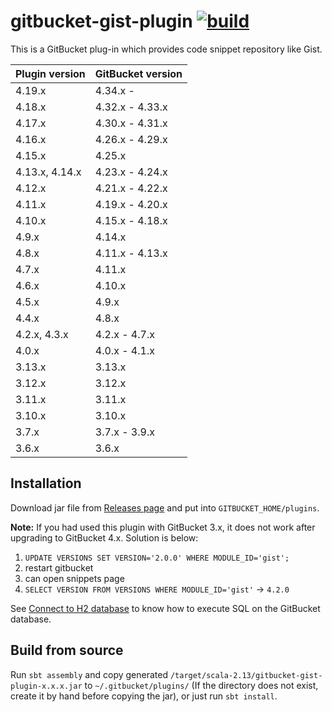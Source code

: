# gitbucket-gist-plugin [![build](https://github.com/gitbucket/gitbucket-gist-plugin/workflows/build/badge.svg?branch=master)](https://github.com/gitbucket/gitbucket-gist-plugin/actions?query=workflow%3Abuild+branch%3Amaster)

This is a GitBucket plug-in which provides code snippet repository like Gist.

Plugin version | GitBucket version
:--------------|:--------------------
4.19.x         | 4.34.x -
4.18.x         | 4.32.x - 4.33.x
4.17.x         | 4.30.x - 4.31.x
4.16.x         | 4.26.x - 4.29.x
4.15.x         | 4.25.x
4.13.x, 4.14.x | 4.23.x - 4.24.x
4.12.x         | 4.21.x - 4.22.x
4.11.x         | 4.19.x - 4.20.x
4.10.x         | 4.15.x - 4.18.x
4.9.x          | 4.14.x
4.8.x          | 4.11.x - 4.13.x
4.7.x          | 4.11.x
4.6.x          | 4.10.x
4.5.x          | 4.9.x
4.4.x          | 4.8.x
4.2.x, 4.3.x   | 4.2.x - 4.7.x
4.0.x          | 4.0.x - 4.1.x
3.13.x         | 3.13.x
3.12.x         | 3.12.x
3.11.x         | 3.11.x
3.10.x         | 3.10.x
3.7.x          | 3.7.x - 3.9.x
3.6.x          | 3.6.x


## Installation

Download jar file from [Releases page](https://github.com/gitbucket/gitbucket-gist-plugin/releases) and put into `GITBUCKET_HOME/plugins`.

**Note:** If you had used this plugin with GitBucket 3.x, it does not work after upgrading to GitBucket 4.x. Solution is below:

1. `UPDATE VERSIONS SET VERSION='2.0.0' WHERE MODULE_ID='gist';`
2. restart gitbucket
3. can open snippets page
4. `SELECT VERSION FROM VERSIONS WHERE MODULE_ID='gist'` -> `4.2.0`

See [Connect to H2 database](https://github.com/gitbucket/gitbucket/wiki/Connect-to-H2-database) to know how to execute SQL on the GitBucket database.

## Build from source

Run `sbt assembly` and copy generated `/target/scala-2.13/gitbucket-gist-plugin-x.x.x.jar` to `~/.gitbucket/plugins/` (If the directory does not exist, create it by hand before copying the jar), or just run `sbt install`.

